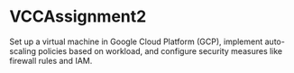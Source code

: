 # VCCAssignment2
Set up a virtual machine in Google Cloud Platform (GCP), implement auto-scaling policies based on workload, and configure security measures like firewall rules and IAM.
